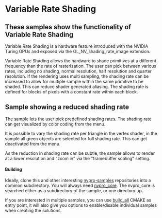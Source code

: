 # Variable Rate Shading

## These samples show the functionality of Variable Rate Shading

Variable Rate Shading is a hardware feature introduced with the NVIDIA Turing GPUs and exposed via the GL_NV_shading_rate_image extension.

Variable Rate Shading allows the hardware to shade primitives at a different frequency than the rate of rasterization. The user can pick between various rates, including no shading, normal resolution, half resolution and quarter resolution. If the rendering uses multi sampling, the shading rate can be increased to allow for multiple sample within the same primitive to be shaded. This can reduce shader generated aliasing. The shading rate is defined for blocks of pixels with a constant rate within each block.


## Sample showing a reduced shading rate

The sample lets the user pick predefined shading rates. The shading rate can get visualized by color coding from the menu.

It is possible to vary the shading rate per triangle in the vertex shader, in the sample all green objects are selected for full shading rate. This can get deactivated from the menu.

As the reduction in shading rate can be subtle, the sample allows to render at a lower resolution and "zoom in" via the "framebuffer scaling" setting.


#### Building
Ideally, clone this and other interesting [nvpro-samples](https://github.com/nvpro-samples) repositories into a common subdirectory. You will always need [nvpro_core](https://github.com/nvpro-samples/nvpro_core). The nvpro_core is searched either as a subdirectory of the sample, or one directory up.

If you are interested in multiple samples, you can use [build_all](https://github.com/nvpro-samples/build_all) CMAKE as entry point, it will also give you options to enable/disable individual samples when creating the solutions.
